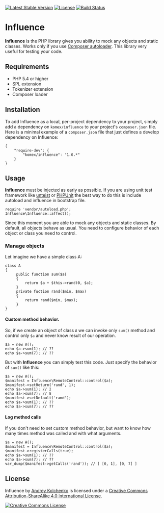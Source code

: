 [![Latest Stable Version](https://poser.pugx.org/komex/influence/v/stable.svg)](https://packagist.org/packages/komex/influence)
[![License](https://poser.pugx.org/komex/influence/license.svg)](https://packagist.org/packages/komex/influence)
[![Build Status](https://travis-ci.org/komex/influence.svg?branch=master)](https://travis-ci.org/komex/influence)

# Influence

**Influence** is the PHP library gives you ability to mock any objects and static classes. Works only if you use [Composer autoloader](htttp://getcomposer.org/). This library very useful for testing your code.

## Requirements

* PHP 5.4 or higher
* SPL extension
* Tokenizer extension
* Composer loader

## Installation

To add Influence as a local, per-project dependency to your project, simply add a dependency on `komex/influence` to your project's `composer.json` file.
Here is a minimal example of a `composer.json` file that just defines a develop dependency on Influence:

    {
        "require-dev": {
            "komex/influence": "1.0.*"
        }
    }

## Usage

**Influence** must be injected as early as possible. If you are using unit test framework like [unteist](https://github.com/komex/unteist) or [PHPUnit](https://phpunit.de/) the best way to do this is include autoload and influence in bootstrap file.

    require 'vendor/autoload.php';
    Influence\Influence::affect();

Since this moment you are able to mock any objects and static classes. By default, all objects behave as usual. You need to configure behavior of each object or class you need to control.

### Manage objects

Let imagine we have a simple class A:

    class A
    {
         public function sum($a)
         {
             return $a + $this->rand(0, $a);
         }
         private fuction rand($min, $max)
         {
             return rand($min, $max);
         }
    }

#### Custom method behavior.

So, if we create an object of class ```A``` we can invoke only ```sum()``` method and control only ```$a``` and never know result of our operation.

    $a = new A();
    echo $a->sum(1); // ??
    echo $a->sum(7); // ??

But with **Influence** you can simply test this code. Just specify the behavior of ```sum()``` like this:

    $a = new A();
    $manifest = Influence\RemoteControl::control($a);
    $manifest->setReturn('rand', 1);
    echo $a->sum(1); // 2
    echo $a->sum(7); // 8
    $manifest->setDefault('rand');
    echo $a->sum(1); // ??
    echo $a->sum(7); // ??

#### Log method calls

If you don't need to set custom method behavior, but want to know how many times method was called and with what arguments.

    $a = new A();
    $manifest = Influence\RemoteControl::control($a);
    $manifest->registerCalls(true);
    echo $a->sum(1); // ??
    echo $a->sum(7); // ??
    var_dump($manifest->getCalls('rand')); // [ [0, 1], [0, 7] ]

## License

<p><span xmlns:dct="http://purl.org/dc/terms/" property="dct:title">Influence</span> by <a xmlns:cc="http://creativecommons.org/ns#" href="https://github.com/komex" property="cc:attributionName" rel="cc:attributionURL">Andrey Kolchenko</a> is licensed under a <a rel="license" href="http://creativecommons.org/licenses/by-sa/4.0/">Creative Commons Attribution-ShareAlike 4.0 International License</a>.</p>
<p><a rel="license" href="http://creativecommons.org/licenses/by-sa/4.0/"><img alt="Creative Commons License" style="border-width:0" src="https://i.creativecommons.org/l/by-sa/4.0/88x31.png" /></a></p>